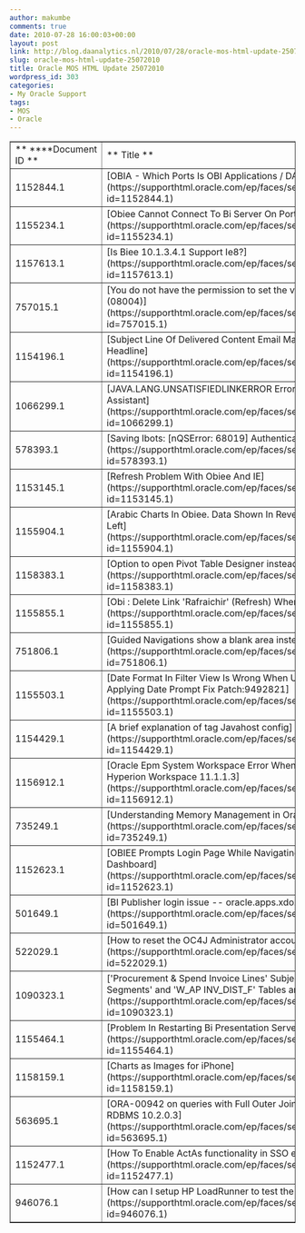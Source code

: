 ```yaml
---
author: makumbe
comments: true
date: 2010-07-28 16:00:03+00:00
layout: post
link: http://blog.daanalytics.nl/2010/07/28/oracle-mos-html-update-25072010/
slug: oracle-mos-html-update-25072010
title: Oracle MOS HTML Update 25072010
wordpress_id: 303
categories:
- My Oracle Support
tags:
- MOS
- Oracle
---
```


<table cellpadding="0" cellspacing="3" border="1" width="100%" >
<tbody >
<tr >

<td >** ****Document ID **
</td>

<td >** Title **
</td>

<td >** Doc Type **
</td>

<td >** Modified Date **
</td>
</tr>
<tr >

<td >1152844.1
</td>

<td >[OBIA - Which Ports Is OBI Applications / DAC Using ?](https://supporthtml.oracle.com/ep/faces/secure/km/DocumentDisplay.jspx?id=1152844.1)
</td>

<td >HOWTO
</td>

<td >19-JUL-10
</td>
</tr>
<tr >

<td >1155234.1
</td>

<td >[Obiee Cannot Connect To Bi Server On Port 9703 On Linux](https://supporthtml.oracle.com/ep/faces/secure/km/DocumentDisplay.jspx?id=1155234.1)
</td>

<td >PROBLEM
</td>

<td >21-JUL-10
</td>
</tr>
<tr >

<td >1157613.1
</td>

<td >[Is Biee 10.1.3.4.1 Support Ie8?](https://supporthtml.oracle.com/ep/faces/secure/km/DocumentDisplay.jspx?id=1157613.1)
</td>

<td >HOWTO
</td>

<td >23-JUL-10
</td>
</tr>
<tr >

<td >757015.1
</td>

<td >[You do not have the permission to set the value of the variable 'USER'. (08004)](https://supporthtml.oracle.com/ep/faces/secure/km/DocumentDisplay.jspx?id=757015.1)
</td>

<td >PROBLEM
</td>

<td >19-JUL-10
</td>
</tr>
<tr >

<td >1154196.1
</td>

<td >[Subject Line Of Delivered Content Email Matches Ibot Name Instead Of Headline](https://supporthtml.oracle.com/ep/faces/secure/km/DocumentDisplay.jspx?id=1154196.1)
</td>

<td >PROBLEM
</td>

<td >20-JUL-10
</td>
</tr>
<tr >

<td >1066299.1
</td>

<td >[JAVA.LANG.UNSATISFIEDLINKERROR Error Running Net Configuration Assistant](https://supporthtml.oracle.com/ep/faces/secure/km/DocumentDisplay.jspx?id=1066299.1)
</td>

<td >PROBLEM
</td>

<td >19-JUL-10
</td>
</tr>
<tr >

<td >578393.1
</td>

<td >[Saving Ibots: [nQSError: 68019] Authentication Failed](https://supporthtml.oracle.com/ep/faces/secure/km/DocumentDisplay.jspx?id=578393.1)
</td>

<td >PROBLEM
</td>

<td >20-JUL-10
</td>
</tr>
<tr >

<td >1153145.1
</td>

<td >[Refresh Problem With Obiee And IE](https://supporthtml.oracle.com/ep/faces/secure/km/DocumentDisplay.jspx?id=1153145.1)
</td>

<td >PROBLEM
</td>

<td >19-JUL-10
</td>
</tr>
<tr >

<td >1155904.1
</td>

<td >[Arabic Charts In Obiee. Data Shown In Reversed Order & Not From Right To Left](https://supporthtml.oracle.com/ep/faces/secure/km/DocumentDisplay.jspx?id=1155904.1)
</td>

<td >PROBLEM
</td>

<td >21-JUL-10
</td>
</tr>
<tr >

<td >1158383.1
</td>

<td >[Option to open Pivot Table Designer instead of Criteria tab](https://supporthtml.oracle.com/ep/faces/secure/km/DocumentDisplay.jspx?id=1158383.1)
</td>

<td >HOWTO
</td>

<td >24-JUL-10
</td>
</tr>
<tr >

<td >1155855.1
</td>

<td >[Obi : Delete Link 'Rafraichir' (Refresh) When No Data Found](https://supporthtml.oracle.com/ep/faces/secure/km/DocumentDisplay.jspx?id=1155855.1)
</td>

<td >HOWTO
</td>

<td >21-JUL-10
</td>
</tr>
<tr >

<td >751806.1
</td>

<td >[Guided Navigations show a blank area instead of the report](https://supporthtml.oracle.com/ep/faces/secure/km/DocumentDisplay.jspx?id=751806.1)
</td>

<td >PROBLEM
</td>

<td >19-JUL-10
</td>
</tr>
<tr >

<td >1155503.1
</td>

<td >[Date Format In Filter View Is Wrong When Using Dashboard Prompt After Applying Date Prompt Fix Patch:9492821](https://supporthtml.oracle.com/ep/faces/secure/km/DocumentDisplay.jspx?id=1155503.1)
</td>

<td >HOWTO
</td>

<td >21-JUL-10
</td>
</tr>
<tr >

<td >1154429.1
</td>

<td >[A brief explanation of tag Javahost config](https://supporthtml.oracle.com/ep/faces/secure/km/DocumentDisplay.jspx?id=1154429.1)
</td>

<td >FAQ
</td>

<td >20-JUL-10
</td>
</tr>
<tr >

<td >1156912.1
</td>

<td >[Oracle Epm System Workspace Error When Obiee 10g Is intergrated With Hyperion Workspace 11.1.1.3](https://supporthtml.oracle.com/ep/faces/secure/km/DocumentDisplay.jspx?id=1156912.1)
</td>

<td >PROBLEM
</td>

<td >22-JUL-10
</td>
</tr>
<tr >

<td >735249.1
</td>

<td >[Understanding Memory Management in Oracle OBI EE (Siebel Analytics)](https://supporthtml.oracle.com/ep/faces/secure/km/DocumentDisplay.jspx?id=735249.1)
</td>

<td >ANNOUNCEMENT
</td>

<td >18-JUL-10
</td>
</tr>
<tr >

<td >1152623.1
</td>

<td >[OBIEE Prompts Login Page While Navigating From BI Publisher to Dashboard](https://supporthtml.oracle.com/ep/faces/secure/km/DocumentDisplay.jspx?id=1152623.1)
</td>

<td >PROBLEM
</td>

<td >18-JUL-10
</td>
</tr>
<tr >

<td >501649.1
</td>

<td >[BI Publisher login issue -- oracle.apps.xdo.security.ValidateException](https://supporthtml.oracle.com/ep/faces/secure/km/DocumentDisplay.jspx?id=501649.1)
</td>

<td >PROBLEM
</td>

<td >19-JUL-10
</td>
</tr>
<tr >

<td >522029.1
</td>

<td >[How to reset the OC4J Administrator account password](https://supporthtml.oracle.com/ep/faces/secure/km/DocumentDisplay.jspx?id=522029.1)
</td>

<td >HOWTO
</td>

<td >19-JUL-10
</td>
</tr>
<tr >

<td >1090323.1
</td>

<td >['Procurement & Spend Invoice Lines' Subject Area has no join between 'GL Segments' and 'W_AP INV_DIST_F' Tables and no data is returned](https://supporthtml.oracle.com/ep/faces/secure/km/DocumentDisplay.jspx?id=1090323.1)
</td>

<td >PROBLEM
</td>

<td >21-JUL-10
</td>
</tr>
<tr >

<td >1155464.1
</td>

<td >[Problem In Restarting Bi Presentation Server](https://supporthtml.oracle.com/ep/faces/secure/km/DocumentDisplay.jspx?id=1155464.1)
</td>

<td >HOWTO
</td>

<td >21-JUL-10
</td>
</tr>
<tr >

<td >1158159.1
</td>

<td >[Charts as Images for iPhone](https://supporthtml.oracle.com/ep/faces/secure/km/DocumentDisplay.jspx?id=1158159.1)
</td>

<td >HOWTO
</td>

<td >23-JUL-10
</td>
</tr>
<tr >

<td >563695.1
</td>

<td >[ORA-00942 on queries with Full Outer Join and WITH Clause on Oracle RDBMS 10.2.0.3](https://supporthtml.oracle.com/ep/faces/secure/km/DocumentDisplay.jspx?id=563695.1)
</td>

<td >PROBLEM
</td>

<td >20-JUL-10
</td>
</tr>
<tr >

<td >1152477.1
</td>

<td >[How To Enable ActAs functionality in SSO environment](https://supporthtml.oracle.com/ep/faces/secure/km/DocumentDisplay.jspx?id=1152477.1)
</td>

<td >HOWTO
</td>

<td >18-JUL-10
</td>
</tr>
<tr >

<td >946076.1
</td>

<td >[How can I setup HP LoadRunner to test the performance of OBI EE](https://supporthtml.oracle.com/ep/faces/secure/km/DocumentDisplay.jspx?id=946076.1)
</td>

<td >FAQ
</td>

<td >18-JUL-10
</td>
</tr>
</tbody>
</table>
